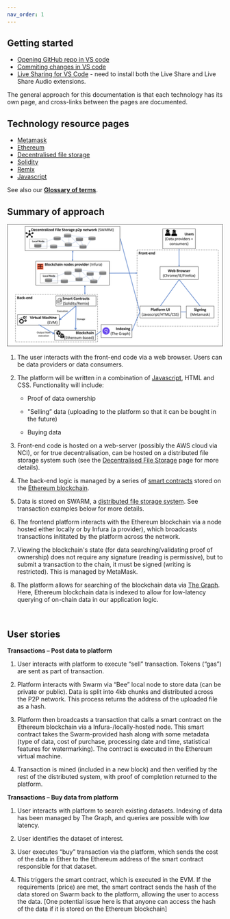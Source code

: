 ```yaml
---
nav_order: 1
---
```


## Getting started

* [Opening GitHub repo in VS code](https://docs.microsoft.com/en-us/visualstudio/get-started/tutorial-open-project-from-repo?view=vs-2022)
* [Commiting changes in VS code](https://www.digitalocean.com/community/tutorials/how-to-use-git-integration-in-visual-studio-code)
* [Live Sharing for VS Code](https://code.visualstudio.com/learn/collaboration/live-share) - need to install both the Live Share and Live Share Audio extensions.

The general approach for this documentation is that each technology has its own page, and cross-links between the pages are documented.

## Technology resource pages

* [Metamask](metamask.md)
* [Ethereum](ethereum.md)
* [Decentralised file storage](decen_file_storage.md)
* [Solidity](solidity.md)
* [Remix](remix.md)
* [Javascript](javascript.md)

See also our [**Glossary of terms**](Glossaryofterms.md).

## Summary of approach

![](images/overview.png)

1. The user interacts with the front-end code via a web browser. Users can be data providers or data consumers. 

1. The platform will be written in a combination of [Javascript](javascript.md), HTML and CSS. Functionality will include: 

    - Proof of data ownership 

    - "Selling” data (uploading to the platform so that it can be bought in the future) 

    - Buying data 

1. Front-end code is hosted on a web-server (possibly the AWS cloud via NCI), or for true decentralisation, can be hosted on a distributed file storage system such (see the [Decentralised File Storage](decen_file_storage.md) page for more details). 

1. The back-end logic is managed by a series of [smart contracts](ethereum.md#smart-contracts) stored on the [Ethereum blockchain](ethereum.md#ethereum-virtual-machine). 

1. Data is stored on SWARM, a [distributed file storage system](decen_file_storage.md). See transaction examples below for more details.  

1. The frontend platform interacts with the Ethereum blockchain via a node hosted either locally or by Infura (a provider), which broadcasts transactions inititated by the platform across the network.  

1. Viewing the blockchain's state (for data searching/validating proof of ownership) does not require any signature (reading is permissive), but to submit a transaction to the chain, it must be signed (writing is restricted). This is managed by MetaMask. 

1. The platform allows for searching of the blockchain data via [The Graph](thegraph.md). Here, Ethereum blockchain data is indexed to allow for low-latency querying of on-chain data in our application logic. 

<br> 

## User stories

**Transactions – Post data to platform**

1. User interacts with platform to execute “sell” transaction. Tokens (“gas”) are sent as part of transaction.  

1. Platform interacts with Swarm via “Bee” local node to store data (can be private or public). Data is split into 4kb chunks and distributed across the P2P network.  This process returns the address of the uploaded file as a hash. 

1. Platform then broadcasts a transaction that calls a smart contract on the Ethereum blockchain via a Infura-/locally-hosted node. This smart contract takes the Swarm-provided hash along with some metadata (type of data, cost of purchase, processing date and time, statistical features for watermarking). The contract is executed in the Ethereum virtual machine. 

1. Transaction is mined (included in a new block) and then verified by the rest of the distributed system, with proof of completion returned to the platform. 

 

**Transactions – Buy data from platform**

1. User interacts with platform to search existing datasets. Indexing of data has been managed by The Graph, and queries are possible with low latency.  

1. User identifies the dataset of interest. 

1. User executes “buy” transaction via the platform, which sends the cost of the data in Ether to the Ethereum address of the smart contract responsible for that dataset.  

1. This triggers the smart contract, which is executed in the EVM. If the requirements (price) are met, the smart contract sends the hash of the data stored on Swarm back to the platform, allowing the user to access the data. [One potential issue here is that anyone can access the hash of the data if it is stored on the Ethereum blockchain] 

